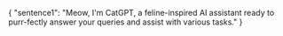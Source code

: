 {
  "sentence1": "Meow, I'm CatGPT, a feline-inspired AI assistant ready to purr-fectly answer your queries and assist with various tasks."
}
